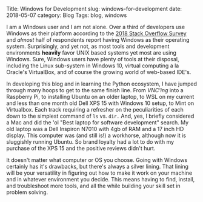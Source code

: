 Title: Windows for Development
slug: windows-for-development
date: 2018-05-07
category: Blog
Tags: blog, windows

I am a Windows user and I am not alone.  Over a third of developers use Windows as their platform according to the [2018 Stack Overflow Survey](https://insights.stackoverflow.com/survey/2018/) and _almost_ half of respondents report having Windows as their operating system.  Surprisingly, and yet not, as most tools and development environments **heavily** favor UNIX based systems yet most are using Windows.  Sure, Windows users have plenty of tools at their disposal, including the Linux sub-system in Windows 10, virtual computing a la Oracle's VirtualBox, and of course the growing world of web-based IDE's.

In developing this blog and in learning the Python ecosystem, I have jumped through many hoops to get to the same finish line.  From _VNC'ing_ into a Raspberry Pi, to installing Ubuntu on an older laptop, to WSL on my current and less than one month old Dell XPS 15 with Windows 10 setup, to Mint on Virtualbox.  Each track requiring a refresher on the peculiarities of each down to the simplest command of `ls` vs. `dir.` And, yes, I briefly considered a Mac and did the 'ol "Best laptop for software development" search.  My old laptop was a Dell Inspiron N7010 with 4gb of RAM and a 17 inch HD display.  This computer was (and still is!) a workhorse, although now it is sluggishly running Ubuntu.  So brand loyalty had a lot to do with my purchase of the XPS 15 and the positive reviews didn't hurt.

It doesn't matter what computer or OS you choose.  Going with Windows certainly has it's drawbacks, but there's always a silver lining.  That lining will be your versatility in figuring out how to make it work on your machine and in whatever environment you decide.  This means having to find, install, and troubleshoot more tools, and all the while building your skill set in problem solving.


